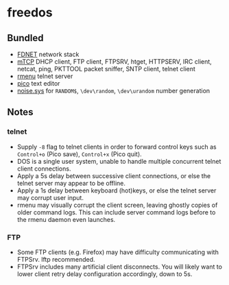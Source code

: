 # freedos

## Bundled

* [FDNET](https://www.ibiblio.org/pub/micro/pc-stuff/freedos/files/distributions/1.2/repos/pkg-html/fdnet.html) network stack
* [mTCP](https://www.ibiblio.org/pub/micro/pc-stuff/freedos/files/distributions/1.2/repos/pkg-html/mtcp.html) DHCP client, FTP client, FTPSRV, htget, HTTPSERV, IRC client, netcat, ping, PKTTOOL packet sniffer, SNTP client, telnet client
* [rmenu](https://www.bttr-software.de/products/jhoffmann/#rmenu) telnet server
* [pico](https://www.ibiblio.org/pub/micro/pc-stuff/freedos/files/distributions/1.2/repos/pkg-html/pico.html) text editor
* [noise.sys](http://www.rahul.net/dkaufman/) for `RANDOM$`, `\dev\random`, `\dev\urandom` number generation

## Notes

### telnet

* Supply `-8` flag to telnet clients in order to forward control keys such as `Control+o` (Pico save), `Control+x` (Pico quit).
* DOS is a single user system, unable to handle multiple concurrent telnet client connections.
* Apply a 5s delay between successive client connections, or else the telnet server may appear to be offline.
* Apply a 1s delay between keyboard (hot)keys, or else the telnet server may corrupt user input.
* rmenu may visually corrupt the client screen, leaving ghostly copies of older command logs. This can include server command logs before to the rmenu daemon even launches.

### FTP

* Some FTP clients (e.g. Firefox) may have difficulty communicating with FTPSrv. lftp recommended.
* FTPSrv includes many artificial client disconnects. You will likely want to lower client retry delay configuration accordingly, down to 5s.

